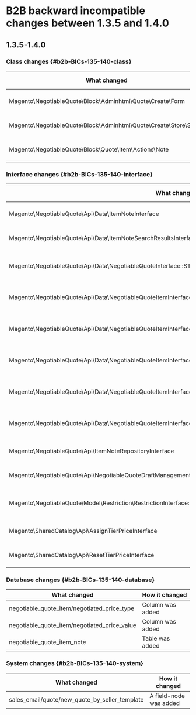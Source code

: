 # B2B backward incompatible changes between 1.3.5 and 1.4.0

## 1.3.5-1.4.0

### Class changes {#b2b-BICs-135-140-class}

| What changed | How it changed |
| --- | --- |
| Magento\NegotiableQuote\Block\Adminhtml\Quote\Create\Form | Class was added. |
| Magento\NegotiableQuote\Block\Adminhtml\Quote\Create\Store\Select | Class was added. |
| Magento\NegotiableQuote\Block\Quote\Item\Actions\Note | Class was added. |

### Interface changes {#b2b-BICs-135-140-interface}

| What changed | How it changed |
| --- | --- |
| Magento\NegotiableQuote\Api\Data\ItemNoteInterface | Interface was added. |
| Magento\NegotiableQuote\Api\Data\ItemNoteSearchResultsInterface | Interface was added. |
| Magento\NegotiableQuote\Api\Data\NegotiableQuoteInterface::STATUS\_DRAFT\_BY\_ADMIN | Constant has been added. |
| Magento\NegotiableQuote\Api\Data\NegotiableQuoteItemInterface::NEGOTIATED\_PRICE\_TYPE | Constant has been added. |
| Magento\NegotiableQuote\Api\Data\NegotiableQuoteItemInterface::NEGOTIATED\_PRICE\_TYPE\_AMOUNT\_DISCOUNT | Constant has been added. |
| Magento\NegotiableQuote\Api\Data\NegotiableQuoteItemInterface::NEGOTIATED\_PRICE\_TYPE\_PERCENTAGE\_DISCOUNT | Constant has been added. |
| Magento\NegotiableQuote\Api\Data\NegotiableQuoteItemInterface::NEGOTIATED\_PRICE\_TYPE\_PROPOSED\_TOTAL | Constant has been added. |
| Magento\NegotiableQuote\Api\Data\NegotiableQuoteItemInterface::NEGOTIATED\_PRICE\_VALUE | Constant has been added. |
| Magento\NegotiableQuote\Api\ItemNoteRepositoryInterface | Interface was added. |
| Magento\NegotiableQuote\Api\NegotiableQuoteDraftManagementInterface | Interface was added. |
| Magento\NegotiableQuote\Model\Restriction\RestrictionInterface::ACTION\_VIEW | Constant has been added. |
| Magento\SharedCatalog\Api\AssignTierPriceInterface | Interface was added. |
| Magento\SharedCatalog\Api\ResetTierPriceInterface | Interface was added. |

### Database changes {#b2b-BICs-135-140-database}

| What changed | How it changed |
| --- | --- |
| negotiable\_quote\_item/negotiated\_price\_type | Column was added |
| negotiable\_quote\_item/negotiated\_price\_value | Column was added |
| negotiable\_quote\_item\_note | Table was added |

### System changes {#b2b-BICs-135-140-system}

| What changed | How it changed |
| --- | --- |
| sales\_email/quote/new\_quote\_by\_seller\_template | A field-node was added |
